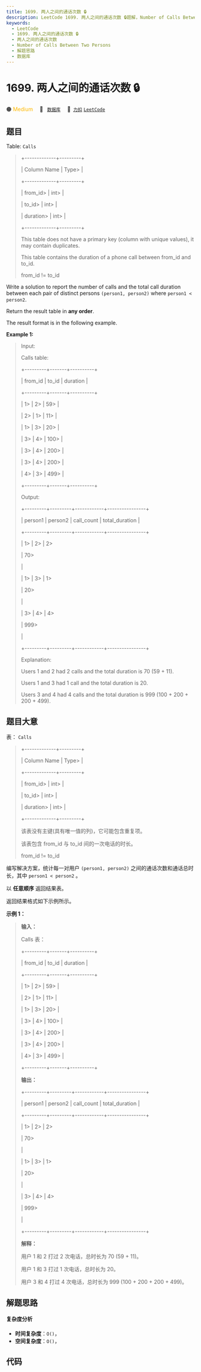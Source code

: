 ```yaml
---
title: 1699. 两人之间的通话次数 🔒
description: LeetCode 1699. 两人之间的通话次数 🔒题解，Number of Calls Between Two Persons，包含解题思路、复杂度分析以及完整的 JavaScript 代码实现。
keywords:
  - LeetCode
  - 1699. 两人之间的通话次数 🔒
  - 两人之间的通话次数
  - Number of Calls Between Two Persons
  - 解题思路
  - 数据库
---
```


# 1699. 两人之间的通话次数 🔒

🟠 <font color=#ffb800>Medium</font>&emsp; 🔖&ensp; [`数据库`](/tag/database.md)&emsp; 🔗&ensp;[`力扣`](https://leetcode.cn/problems/number-of-calls-between-two-persons) [`LeetCode`](https://leetcode.com/problems/number-of-calls-between-two-persons)

## 题目

Table: `Calls`

> 
> 
> 
> 
> 
> +-------------+---------+
> 
> | Column Name | Type> 
> |
> 
> +-------------+---------+
> 
> | from_id> 
>  | int> 
>  |
> 
> | to_id> 
>    | int> 
>  |
> 
> | duration> 
> | int> 
>  |
> 
> +-------------+---------+
> 
> This table does not have a primary key (column with unique values), it may contain duplicates.
> 
> This table contains the duration of a phone call between from_id and to_id.
> 
> from_id != to_id
> 
> 



Write a solution to report the number of calls and the total call duration
between each pair of distinct persons `(person1, person2)` where `person1 <
person2`.

Return the result table in **any order**.

The result format is in the following example.



**Example 1:**

> Input: 
> 
> Calls table:
> 
> +---------+-------+----------+
> 
> | from_id | to_id | duration |
> 
> +---------+-------+----------+
> 
> | 1> 
>    | 2> 
>  | 59> 
>    |
> 
> | 2> 
>    | 1> 
>  | 11> 
>    |
> 
> | 1> 
>    | 3> 
>  | 20> 
>    |
> 
> | 3> 
>    | 4> 
>  | 100> 
>   |
> 
> | 3> 
>    | 4> 
>  | 200> 
>   |
> 
> | 3> 
>    | 4> 
>  | 200> 
>   |
> 
> | 4> 
>    | 3> 
>  | 499> 
>   |
> 
> +---------+-------+----------+
> 
> Output: 
> 
> +---------+---------+------------+----------------+
> 
> | person1 | person2 | call_count | total_duration |
> 
> +---------+---------+------------+----------------+
> 
> | 1> 
>    | 2> 
>    | 2> 
> > 
>   | 70> 
> > 
> > 
>  |
> 
> | 1> 
>    | 3> 
>    | 1> 
> > 
>   | 20> 
> > 
> > 
>  |
> 
> | 3> 
>    | 4> 
>    | 4> 
> > 
>   | 999> 
> > 
> > 
> |
> 
> +---------+---------+------------+----------------+
> 
> Explanation: 
> 
> Users 1 and 2 had 2 calls and the total duration is 70 (59 + 11).
> 
> Users 1 and 3 had 1 call and the total duration is 20.
> 
> Users 3 and 4 had 4 calls and the total duration is 999 (100 + 200 + 200 + 499).
> 
> 


## 题目大意

表： `Calls`

> 
> 
> 
> 
> 
> +-------------+---------+
> 
> | Column Name | Type> 
> |
> 
> +-------------+---------+
> 
> | from_id> 
>  | int> 
>  |
> 
> | to_id> 
>    | int> 
>  |
> 
> | duration> 
> | int> 
>  |
> 
> +-------------+---------+
> 
> 该表没有主键(具有唯一值的列)，它可能包含重复项。
> 
> 该表包含 from_id 与 to_id 间的一次电话的时长。
> 
> from_id != to_id
> 
> 



编写解决方案，统计每一对用户 `(person1, person2)` 之间的通话次数和通话总时长，其中 `person1 < person2` 。

以 **任意顺序** 返回结果表。

返回结果格式如下示例所示。



**示例 1：**

> 
> 
> 
> 
> 
> **输入：**
> 
> Calls 表：
> 
> +---------+-------+----------+
> 
> | from_id | to_id | duration |
> 
> +---------+-------+----------+
> 
> | 1> 
>    | 2> 
>  | 59> 
>    |
> 
> | 2> 
>    | 1> 
>  | 11> 
>    |
> 
> | 1> 
>    | 3> 
>  | 20> 
>    |
> 
> | 3> 
>    | 4> 
>  | 100> 
>   |
> 
> | 3> 
>    | 4> 
>  | 200> 
>   |
> 
> | 3> 
>    | 4> 
>  | 200> 
>   |
> 
> | 4> 
>    | 3> 
>  | 499> 
>   |
> 
> +---------+-------+----------+
> 
> **输出：**
> 
> +---------+---------+------------+----------------+
> 
> | person1 | person2 | call_count | total_duration |
> 
> +---------+---------+------------+----------------+
> 
> | 1> 
>    | 2> 
>    | 2> 
> > 
>   | 70> 
> > 
> > 
>  |
> 
> | 1> 
>    | 3> 
>    | 1> 
> > 
>   | 20> 
> > 
> > 
>  |
> 
> | 3> 
>    | 4> 
>    | 4> 
> > 
>   | 999> 
> > 
> > 
> |
> 
> +---------+---------+------------+----------------+
> 
> **解释：**
> 
> 用户 1 和 2 打过 2 次电话，总时长为 70 (59 + 11)。
> 
> 用户 1 和 3 打过 1 次电话，总时长为 20。
> 
> 用户 3 和 4 打过 4 次电话，总时长为 999 (100 + 200 + 200 + 499)。


## 解题思路

#### 复杂度分析

- **时间复杂度**：`O()`，
- **空间复杂度**：`O()`，

## 代码

```javascript

```